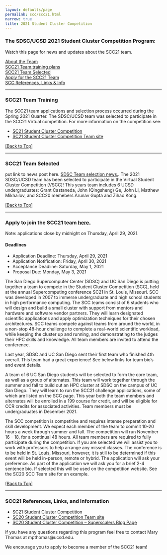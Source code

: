 ```yaml
---
layout: defaults/page
permalink: scc/scc21.html
narrow: true
title: 2021 Student Cluster Competition
---
```

<a href="top"></a>
<h3>The SDSC/UCSD 2021 Student Cluster Competition Program:</h3>
<p>Watch this page for news and updates about the SCC21 team.</p>
<a href="#team">About the Team</a><br>
<a href="#training">SCC21 Team training plans</a><br>
<a href="#selected">SCC21 Team Selected</a><br>
<a href="#application">Apply for the SCC21 Team</a><br>
<a href="#refs">SCC References, Links & Info</a><br>

<hr>
<h3 id="training">SCC21 Team Training</h3>
<p>
The SCC21 team applications and selection process occurred during the Spring 2021 Quarter. The SDSC/UCSD team was selected to participate in the SCC21 Virtual competition.
For more information on the competition see: </p>
<ul>
<li><a href="https://sc21.supercomputing.org/program/studentssc/student-cluster-competition/">SC21 Student Cluster Competition</a></li>
<li><a href="https://www.studentclustercompetition.us/">SC21 Student Cluster Competition Team site</a></li>
</ul>

<a href="top">[Back to Top]</a>

<hr>
<h3 id="selected">SCC21 Team Selected</h3>
put link to news post here.
<a href="https://hpc-students.sdsc.edu/2021/06/01/SDSC-UCSD-Team-Selected-for-SCC21.html">SDSC Team selection news.</a>. The 2021 SDSC/UCSD team has been selected to participate in the Virtual Student Cluster Competition (VSCC)! This years team includes 6 UCSD undergraduates: Grant Castaneda, John (Qingsheng) Ge, John Li, Matthew Mikhailov, and SCC20 memebers Arunav Gupta and Zihao Kong.

<a href="top">[Back to Top]</a>
<hr>
<h3 id="application">Apply to join the SCC21 team <a href="https://na.eventscloud.com/ereg/newreg.php?eventid=613507&">here.</a> </h3>
Note: applications close by midnight on Thursday, April 29, 2021.

<h4>Deadlines</h4>
<ul>
<li>Application Deadline: Thursday, April 29, 2021</li>
<li>Application Notification: Friday, April 30, 2021</li>
<li>Acceptance Deadline: Saturday, May 1, 2021</li>
<li>Proposal Due: Monday, May 3, 2021</li>
</ul>

The San Diego Supercomputer Center (SDSC) and UC San Diego is putting together a team to compete in the Student Cluster Competition (SCC), held at the annual Supercomputing conference SC21 in St. Louis, Missouri.  SCC was developed in 2007 to immerse undergraduate and high school students in high performance computing.  The SCC teams consist of 6 students who will design and build a small cluster with support from mentors and hardware and software vendor partners.  They will learn designated scientific applications and apply optimization techniques for their chosen architectures. SCC teams compete against teams from around the world, in a non-stop 48-hour challenge to complete a real-world scientific workload, while keeping the cluster up and running, and demonstrating to the judges their HPC skills and knowledge.  All team members are invited to attend the conference.

Last year, SDSC and UC San Diego sent their first team who finished 4th overall.  This team had a great experience!  See below links for team bio’s and event details.

A team of 6 UC San Diego students will be selected to form the core team, as well as a group of alternates.  This team will work together through the summer and fall to build out an HPC cluster at SDSC on the campus of UC San Diego.  They will learn to run the SCC21 challenge applications, some of which are listed on the SCC page.  This year both the team members and alternates will be enrolled in a 199 course for credit, and will be eligible for CCR credits for associated activities.  Team members must be undergraduates in December 2021.

The SCC competition is competitive and requires intense preparation and skill development.  We expect each member of the team to commit 10-20 hours a week through summer and fall.  The competition will run November 16 – 18, for a continual 48 hours.  All team members are required to fully participate during the competition.  If you are selected we will assist you to work with professors to help arrange any missed classes.  The conference is to be held in St. Louis, Missouri, however, it is still to be determined if this event will be held in-person, remote or hybrid.  The application will ask your preference.    As part of the application we will ask you for a brief 2-4 sentence bio.  If selected this will be used on the competition website.  See the SC20 SCC Team site for an example.

<a href="top">[Back to Top]</a>

<hr>
<h3 id="refs">SCC21 References, Links, and Information</h3>
<ul>
<li><a href="https://sc21.supercomputing.org/program/studentssc/student-cluster-competition/">SC21 Student Cluster Competition</a></li>
<li><a href="https://www.studentclustercompetition.us/2020/Teams/Team06/index.html">SC20 Student Cluster Competition Team site</a></li>
<li><a href="https://hpc-students.sdsc.edu/scc"> SC20 Student Cluster Competition – Superscalers Blog Page </a><br></li>
</ul>
If you have any questions regarding this program feel free to contact Mary Thomas at mpthomas@ucsd.edu.

We encourage you to apply to become a member of the SCC21 team!
